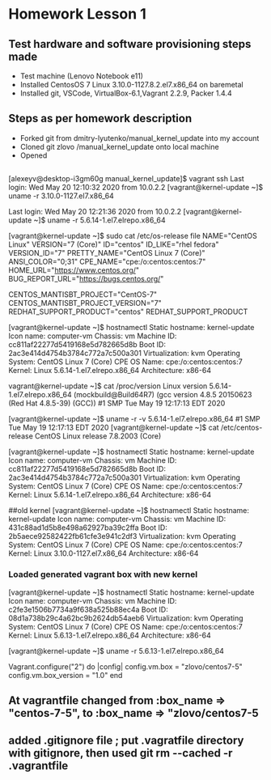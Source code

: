 # Homework Lesson 1 

## Test hardware and software provisioning steps made 
* Test machine (Lenovo Notebook e11) 
* Installed CentosOS 7 Linux 3.10.0-1127.8.2.el7.x86_64 on baremetal 
* Installed git, VSCode, VirtualBox-6.1,Vagrant 2.2.9, Packer 1.4.4

## Steps as per homework description
* Forked git from dmitry-lyutenko/manual_kernel_update into my account 
* Cloned git  zlovo /manual_kernel_update onto local machine 
* Opened 

##



[alexeyv@desktop-i3gm60g manual_kernel_update]$ vagrant ssh
Last login: Wed May 20 12:10:32 2020 from 10.0.2.2
[vagrant@kernel-update ~]$ uname -r
3.10.0-1127.el7.x86_64

Last login: Wed May 20 12:21:36 2020 from 10.0.2.2
[vagrant@kernel-update ~]$ uname -r
5.6.14-1.el7.elrepo.x86_64

[vagrant@kernel-update ~]$ sudo cat /etc/os-release file
NAME="CentOS Linux"
VERSION="7 (Core)"
ID="centos"
ID_LIKE="rhel fedora"
VERSION_ID="7"
PRETTY_NAME="CentOS Linux 7 (Core)"
ANSI_COLOR="0;31"
CPE_NAME="cpe:/o:centos:centos:7"
HOME_URL="https://www.centos.org/"
BUG_REPORT_URL="https://bugs.centos.org/"

CENTOS_MANTISBT_PROJECT="CentOS-7"
CENTOS_MANTISBT_PROJECT_VERSION="7"
REDHAT_SUPPORT_PRODUCT="centos"
REDHAT_SUPPORT_PRODUCT

[vagrant@kernel-update ~]$ hostnamectl
   Static hostname: kernel-update
         Icon name: computer-vm
           Chassis: vm
        Machine ID: cc811af22277d5419168e5d782665d8b
           Boot ID: 2ac3e414d4754b3784c772a7c500a301
    Virtualization: kvm
  Operating System: CentOS Linux 7 (Core)
       CPE OS Name: cpe:/o:centos:centos:7
            Kernel: Linux 5.6.14-1.el7.elrepo.x86_64
      Architecture: x86-64

vagrant@kernel-update ~]$ cat /proc/version
Linux version 5.6.14-1.el7.elrepo.x86_64 (mockbuild@Build64R7) (gcc version 4.8.5 20150623 (Red Hat 4.8.5-39) (GCC)) #1 SMP Tue May 19 12:17:13 EDT 2020


[vagrant@kernel-update ~]$ uname -r -v
5.6.14-1.el7.elrepo.x86_64 #1 SMP Tue May 19 12:17:13 EDT 2020
[vagrant@kernel-update ~]$ cat /etc/centos-release 
CentOS Linux release 7.8.2003 (Core)

[vagrant@kernel-update ~]$ hostnamectl
   Static hostname: kernel-update
         Icon name: computer-vm
           Chassis: vm
        Machine ID: cc811af22277d5419168e5d782665d8b
           Boot ID: 2ac3e414d4754b3784c772a7c500a301
    Virtualization: kvm
  Operating System: CentOS Linux 7 (Core)
       CPE OS Name: cpe:/o:centos:centos:7
            Kernel: Linux 5.6.14-1.el7.elrepo.x86_64
      Architecture: x86-64

##old kernel
[vagrant@kernel-update ~]$ hostnamectl
   Static hostname: kernel-update
         Icon name: computer-vm
           Chassis: vm
        Machine ID: 431c88ad1d5b8e498a62927ba39c2ffa
           Boot ID: 2b5aece92582422fb61cfe3e941c2df3
    Virtualization: kvm
  Operating System: CentOS Linux 7 (Core)
       CPE OS Name: cpe:/o:centos:centos:7
            Kernel: Linux 3.10.0-1127.el7.x86_64
      Architecture: x86-64

### Loaded generated vagrant box with new kernel 
[vagrant@kernel-update ~]$ hostnamectl
   Static hostname: kernel-update
         Icon name: computer-vm
           Chassis: vm
        Machine ID: c2fe3e1506b7734a9f638a525b88ec4a
           Boot ID: 08d1a738b29c4a62bc9b2624db54aeb6
    Virtualization: kvm
  Operating System: CentOS Linux 7 (Core)
       CPE OS Name: cpe:/o:centos:centos:7
            Kernel: Linux 5.6.13-1.el7.elrepo.x86_64
      Architecture: x86-64

[vagrant@kernel-update ~]$ uname -r
5.6.13-1.el7.elrepo.x86_64

Vagrant.configure("2") do |config|
  config.vm.box = "zlovo/centos7-5"
  config.vm.box_version = "1.0"
end

## At vagrantfile changed from :box_name => "centos-7-5", to :box_name => "zlovo/centos7-5
## added .gitignore file ; put .vagratfile directory with gitignore, then used git rm --cached -r .vagrantfile

